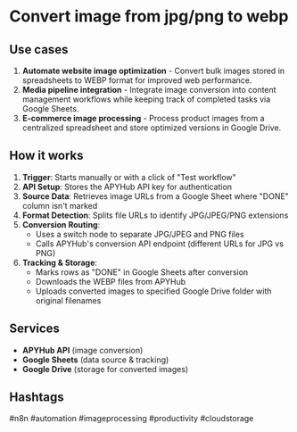# Convert image from jpg/png to webp

## Use cases
1. **Automate website image optimization** - Convert bulk images stored in spreadsheets to WEBP format for improved web performance.
2. **Media pipeline integration** - Integrate image conversion into content management workflows while keeping track of completed tasks via Google Sheets.
3. **E-commerce image processing** - Process product images from a centralized spreadsheet and store optimized versions in Google Drive.

## How it works
1. **Trigger**: Starts manually or with a click of "Test workflow"
2. **API Setup**: Stores the APYHub API key for authentication
3. **Source Data**: Retrieves image URLs from a Google Sheet where "DONE" column isn't marked
4. **Format Detection**: Splits file URLs to identify JPG/JPEG/PNG extensions
5. **Conversion Routing**: 
   - Uses a switch node to separate JPG/JPEG and PNG files
   - Calls APYHub's conversion API endpoint (different URLs for JPG vs PNG)
6. **Tracking & Storage**:
   - Marks rows as "DONE" in Google Sheets after conversion
   - Downloads the WEBP files from APYHub
   - Uploads converted images to specified Google Drive folder with original filenames

## Services
- **APYHub API** (image conversion)
- **Google Sheets** (data source & tracking)
- **Google Drive** (storage for converted images)

## Hashtags
#n8n #automation #imageprocessing #productivity #cloudstorage
